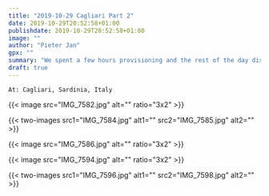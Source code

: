 ```yaml
---
title: "2019-10-29 Cagliari Part 2"
date: 2019-10-29T20:52:58+01:00
publishdate: 2019-10-29T20:52:58+01:00
image: ""
author: "Pieter Jan"
gpx: ""
summary: "We spent a few hours provisioning and the rest of the day discovering Cagliari's old town."
draft: true
---
```


`At: Cagliari, Sardinia, Italy`

{{< image src="IMG_7582.jpg" alt="" ratio="3x2" >}}

{{< two-images src1="IMG_7584.jpg" alt1="" src2="IMG_7585.jpg" alt2="" >}}

{{< image src="IMG_7586.jpg" alt="" ratio="3x2" >}}

{{< image src="IMG_7594.jpg" alt="" ratio="3x2" >}}

{{< two-images src1="IMG_7596.jpg" alt1="" src2="IMG_7598.jpg" alt2="" >}}

